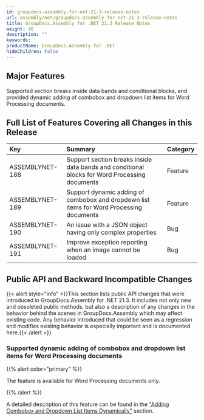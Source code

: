 ```yaml
---
id: groupdocs-assembly-for-net-21-3-release-notes
url: assembly/net/groupdocs-assembly-for-net-21-3-release-notes
title: GroupDocs.Assembly for .NET 21.3 Release Notes
weight: 90
description: ""
keywords: 
productName: GroupDocs.Assembly for .NET
hideChildren: False
---
```

## Major Features

Supported section breaks inside data bands and conditional blocks, and provided dynamic adding of combobox and dropdown list items for Word Processing documents.

## Full List of Features Covering all Changes in this Release

| Key             | Summary                                                      | Category |
| :-------------- | :----------------------------------------------------------- | :------- |
| ASSEMBLYNET-188 | Support section breaks inside data bands and conditional blocks for Word Processing documents | Feature  |
| ASSEMBLYNET-189 | Support dynamic adding of combobox and dropdown list items for Word Processing documents | Feature  |
| ASSEMBLYNET-190 | An issue with a JSON object having only complex properties   | Bug      |
| ASSEMBLYNET-191 | Improve exception reporting when an image cannot be loaded   | Bug      |

## Public API and Backward Incompatible Changes

{{< alert style="info" >}}This section lists public API changes that were introduced in GroupDocs.Assembly for .NET 21.3. It includes not only new and obsoleted public methods, but also a description of any changes in the behavior behind the scenes in GroupDocs.Assembly which may affect existing code. Any behavior introduced that could be seen as a regression and modifies existing behavior is especially important and is documented here.{{< /alert >}}

### Supported dynamic adding of combobox and dropdown list items for Word Processing documents

{{% alert color="primary" %}}

The feature is available for Word Processing documents only.

{{% /alert %}}

A detailed description of this feature can be found in the ["Adding Combobox and Dropdown List Items Dynamically"](https://docs.groupdocs.com/assembly/net/template-syntax-part-1-of-2/#adding-combobox-and-dropdown-list-items-dynamically) section.

